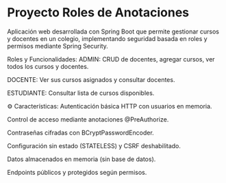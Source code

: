 # Proyecto Roles de Anotaciones
Aplicación web desarrollada con Spring Boot que permite gestionar cursos y docentes en un colegio, implementando seguridad basada en roles y permisos mediante Spring Security.

Roles y Funcionalidades:
ADMIN: CRUD de docentes, agregar cursos, ver todos los cursos y docentes.

DOCENTE: Ver sus cursos asignados y consultar docentes.

ESTUDIANTE: Consultar lista de cursos disponibles.

⚙️ Características:
Autenticación básica HTTP con usuarios en memoria.

Control de acceso mediante anotaciones @PreAuthorize.

Contraseñas cifradas con BCryptPasswordEncoder.

Configuración sin estado (STATELESS) y CSRF deshabilitado.

Datos almacenados en memoria (sin base de datos).

Endpoints públicos y protegidos según permisos.
